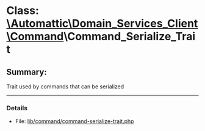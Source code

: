 # Class: [\Automattic](../namespaces/automattic.md)[\Domain_Services_Client](../namespaces/automattic-domain-services-client.md)[\Command](../namespaces/automattic-domain-services-client-command.md)\Command_Serialize_Trait

## Summary:

Trait used by commands that can be serialized


---

### Details

* File: [lib/command/command-serialize-trait.php](../../lib/command/command-serialize-trait.php)
